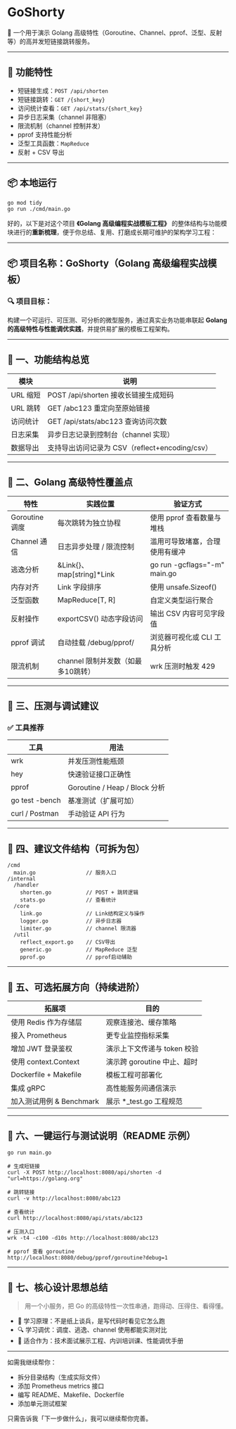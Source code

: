 # GoShorty

🎯 一个用于演示 Golang 高级特性（Goroutine、Channel、pprof、泛型、反射等）的高并发短链接跳转服务。

---

## 🚀 功能特性

- 短链接生成：`POST /api/shorten`
- 短链接跳转：`GET /{short_key}`
- 访问统计查看：`GET /api/stats/{short_key}`
- 异步日志采集（channel 非阻塞）
- 限流机制（channel 控制并发）
- pprof 支持性能分析
- 泛型工具函数：`MapReduce`
- 反射 + CSV 导出

---

## 📦 本地运行

```bash
go mod tidy
go run ./cmd/main.go

```

好的，以下是对这个项目 **《Golang 高级编程实战模板工程》** 的整体结构与功能模块进行的**重新梳理**，便于你总结、复用、打磨成长期可维护的架构学习工程：



------





## **📦 项目名称：GoShorty（Golang 高级编程实战模板）**







### **🔍 项目目标：**





构建一个可运行、可压测、可分析的微型服务，通过真实业务功能串联起 **Golang 的高级特性与性能调优实践**，并提供易扩展的模板工程架构。



------





## **🧱 一、功能结构总览**



| **模块** | **说明**                                       |
| -------- | ---------------------------------------------- |
| URL 缩短 | POST /api/shorten 接收长链接生成短码           |
| URL 跳转 | GET /abc123 重定向至原始链接                   |
| 访问统计 | GET /api/stats/abc123 查询访问次数             |
| 日志采集 | 异步日志记录到控制台（channel 实现）           |
| 数据导出 | 支持导出访问记录为 CSV（reflect+encoding/csv） |



------





## **🚀 二、Golang 高级特性覆盖点**



| **特性**       | **实践位置**                       | **验证方式**                   |
| -------------- | ---------------------------------- | ------------------------------ |
| Goroutine 调度 | 每次跳转为独立协程                 | 使用 pprof 查看数量与堆栈      |
| Channel 通信   | 日志异步处理 / 限流控制            | 滥用可导致堵塞，合理使用有缓冲 |
| 逃逸分析       | &Link{}、map[string]*Link          | go run -gcflags="-m" main.go   |
| 内存对齐       | Link 字段排序                      | 使用 unsafe.Sizeof()           |
| 泛型函数       | MapReduce[T, R]                    | 自定义类型运行聚合             |
| 反射操作       | exportCSV() 动态字段访问           | 输出 CSV 内容可见字段值        |
| pprof 调试     | 自动挂载 /debug/pprof/             | 浏览器可视化或 CLI 工具分析    |
| 限流机制       | channel 限制并发数（如最多10跳转） | wrk 压测时触发 429             |



------





## **🧪 三、压测与调试建议**







### **✅ 工具推荐**



| **工具**       | **用法**                      |
| -------------- | ----------------------------- |
| wrk            | 并发压测性能瓶颈              |
| hey            | 快速验证接口正确性            |
| pprof          | Goroutine / Heap / Block 分析 |
| go test -bench | 基准测试（扩展可加）          |
| curl / Postman | 手动验证 API 行为             |



------





## **📁 四、建议文件结构（可拆为包）**



```
/cmd
  main.go                // 服务入口
/internal
  /handler
    shorten.go           // POST + 跳转逻辑
    stats.go             // 查看统计
  /core
    link.go              // Link结构定义与操作
    logger.go            // 异步日志器
    limiter.go           // channel 限流器
  /util
    reflect_export.go    // CSV导出
    generic.go           // MapReduce 泛型
    pprof.go             // pprof启动辅助
```



------





## **🔧 五、可选拓展方向（持续进阶）**



| **拓展项**               | **目的**                    |
| ------------------------ | --------------------------- |
| 使用 Redis 作为存储层    | 观察连接池、缓存策略        |
| 接入 Prometheus          | 更专业监控指标采集          |
| 增加 JWT 登录鉴权        | 演示上下文传递与 token 校验 |
| 使用 context.Context     | 演示跨 goroutine 中止、超时 |
| Dockerfile + Makefile    | 模板工程可部署化            |
| 集成 gRPC                | 高性能服务间通信演示        |
| 加入测试用例 & Benchmark | 展示 *_test.go 工程规范     |



------





## **📜 六、一键运行与测试说明（README 示例）**



```
go run main.go

# 生成短链接
curl -X POST http://localhost:8080/api/shorten -d "url=https://golang.org"

# 跳转链接
curl -v http://localhost:8080/abc123

# 查看统计
curl http://localhost:8080/api/stats/abc123

# 压测入口
wrk -t4 -c100 -d10s http://localhost:8080/abc123

# pprof 查看 goroutine
http://localhost:8080/debug/pprof/goroutine?debug=1
```



------





## **🧩 七、核心设计思想总结**





> 用一个小服务，把 Go 的高级特性一次性串通，跑得动、压得住、看得懂。





- 🧠 学习原理：不是纸上谈兵，是写代码时看见它怎么跑
- 🔍 学习调优：调度、逃逸、channel 使用都能实测对比
- 🎯 适合作为：技术面试展示工程、内训培训课、性能调优手册





------



如需我继续帮你：



- 拆分目录结构（生成实际文件）
- 添加 Prometheus metrics 接口
- 编写 README、Makefile、Dockerfile
- 添加单元测试框架





只需告诉我「下一步做什么」，我可以继续帮你完善。